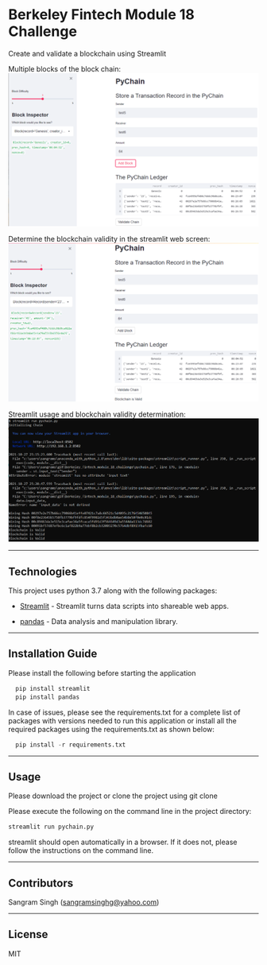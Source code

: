 # Berkeley Fintech Module 18 Challenge
Create and validate a blockchain using Streamlit

Multiple blocks of the block chain:
![Screenshot 1](Images/screen_shot_1.png)

Determine the blockchain validity in the streamlit web screen:
![Screenshot 2](Images/screen_shot_2.png)

Streamlit usage and blockchain validity determination:
![Screenshot 3](Images/screen_shot_3.png)

---

## Technologies

This project uses python 3.7 along with the following packages:

* [Streamlit](https://streamlit.io/) - Streamlit turns data scripts into shareable web apps.

* [pandas](https://github.com/pandas-dev/pandas) - Data analysis and manipulation library.

---

## Installation Guide

Please install the following before starting the application

```python
  pip install streamlit
  pip install pandas

```
In case of issues, please see the requirements.txt for a complete list of packages with versions needed to run this application or install all the required packages using the requirements.txt as shown below:

```python
  pip install -r requirements.txt
```

---

## Usage

Please download the project or clone the project using git clone

Please execute the following on the command line in the project directory:

```python
streamlit run pychain.py
```
streamlit should open automatically in a browser. 
If it does not, please follow the instructions on the command line.

---

## Contributors

Sangram Singh (sangramsinghg@yahoo.com)

---

## License

MIT